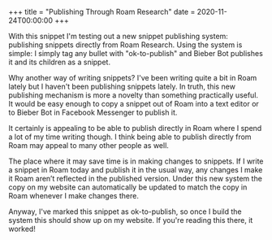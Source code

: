 +++
title = "Publishing Through Roam Research"
date = 2020-11-24T00:00:00
+++

With this snippet I'm testing out a new snippet publishing system: publishing snippets directly from Roam Research. Using the system is simple: I simply tag any bullet with "ok-to-publish" and Bieber Bot publishes it and its children as a snippet.

Why another way of writing snippets? I've been writing quite a bit in Roam lately but I haven't been publishing snippets lately. In truth, this new publishing mechanism is more a novelty than something practically useful. It would be easy enough to copy a snippet out of Roam into a text editor or to Bieber Bot in Facebook Messenger to publish it.

It certainly is appealing to be able to publish directly in Roam where I spend a lot of my time writing though. I think being able to publish directly from Roam may appeal to many other people as well.

The place where it may save time is in making changes to snippets. If I write a snippet in Roam today and publish it in the usual way, any changes I make it Roam aren’t reflected in the published version. Under this new system the copy on my website can automatically be updated to match the copy in Roam whenever I make changes there.

Anyway, I've marked this snippet as ok-to-publish, so once I build the system this should show up on my website. If you're reading this there, it worked!
